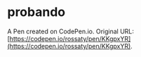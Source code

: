 # probando

A Pen created on CodePen.io. Original URL: [https://codepen.io/rossaty/pen/KKgpxYR](https://codepen.io/rossaty/pen/KKgpxYR).



